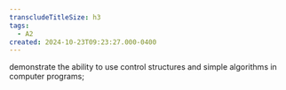 ```yaml
---
transcludeTitleSize: h3
tags:
  - A2
created: 2024-10-23T09:23:27.000-0400
---
```

demonstrate the ability to use control structures and simple algorithms in computer programs;